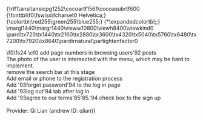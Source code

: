 {\rtf1\ansi\ansicpg1252\cocoartf1561\cocoasubrtf600
{\fonttbl\f0\fswiss\fcharset0 Helvetica;}
{\colortbl;\red255\green255\blue255;}
{\*\expandedcolortbl;;}
\margl1440\margr1440\vieww10800\viewh8400\viewkind0
\pard\tx720\tx1440\tx2160\tx2880\tx3600\tx4320\tx5040\tx5760\tx6480\tx7200\tx7920\tx8640\pardirnatural\partightenfactor0

\f0\fs24 \cf0 add page numbers in browsing users\'92 posts\
The photo of the user is intersected with the menu, which may be hard to implement.\
remove the search bar at this stage\
Add email or phone to the registration process\
Add \'93forget password\'94 to the log in page\
Add \'93log out\'94 tab after log in\
Add \'93agree to our terms\'85\'85.\'94 check box to the sign up\
\
Provider: Qi Lian (andrew ID: qlian)}